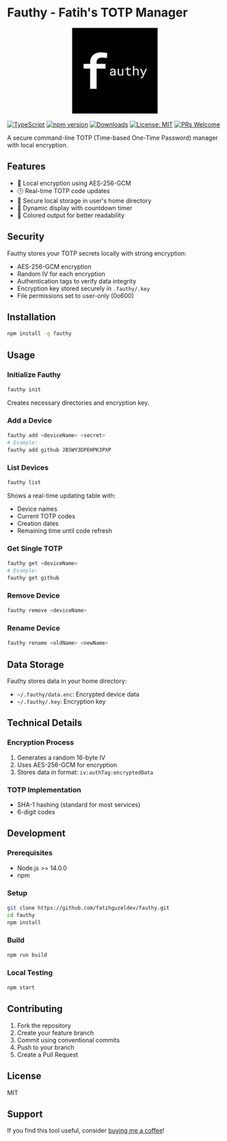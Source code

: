 # Fauthy - Fatih's TOTP Manager

<p align="center">
  <img src="logo.png" alt="Fauthy Logo" width="200"/>
</p>

[![TypeScript](https://img.shields.io/badge/TypeScript-007ACC?style=for-the-badge&logo=typescript&logoColor=white)](https://www.typescriptlang.org/)
[![npm version](https://img.shields.io/npm/v/fauthy.svg?style=flat)](https://www.npmjs.com/package/fauthy)
[![Downloads](https://img.shields.io/npm/dm/fauthy.svg)](https://www.npmjs.com/package/fauthy)
[![License: MIT](https://img.shields.io/badge/License-MIT-yellow.svg)](https://opensource.org/licenses/MIT)
[![PRs Welcome](https://img.shields.io/badge/PRs-welcome-brightgreen.svg)](http://makeapullrequest.com)

A secure command-line TOTP (Time-based One-Time Password) manager with local encryption.

## Features

- 🔐 Local encryption using AES-256-GCM
- 🕒 Real-time TOTP code updates
- 💾 Secure local storage in user's home directory
- 🔄 Dynamic display with countdown timer
- 🎨 Colored output for better readability

## Security

Fauthy stores your TOTP secrets locally with strong encryption:
- AES-256-GCM encryption
- Random IV for each encryption
- Authentication tags to verify data integrity
- Encryption key stored securely in `.fauthy/.key`
- File permissions set to user-only (0o600)

## Installation

```bash
npm install -g fauthy
```

## Usage

### Initialize Fauthy
```bash
fauthy init
```
Creates necessary directories and encryption key.

### Add a Device
```bash
fauthy add <deviceName> <secret>
# Example:
fauthy add github JBSWY3DPEHPK3PXP
```

### List Devices
```bash
fauthy list
```
Shows a real-time updating table with:
- Device names
- Current TOTP codes
- Creation dates
- Remaining time until code refresh

### Get Single TOTP
```bash
fauthy get <deviceName>
# Example:
fauthy get github
```

### Remove Device
```bash
fauthy remove <deviceName>
```

### Rename Device
```bash
fauthy rename <oldName> <newName>
```

## Data Storage

Fauthy stores data in your home directory:
- `~/.fauthy/data.enc`: Encrypted device data
- `~/.fauthy/.key`: Encryption key

## Technical Details

### Encryption Process
1. Generates a random 16-byte IV
2. Uses AES-256-GCM for encryption
3. Stores data in format: `iv:authTag:encryptedData`

### TOTP Implementation
- SHA-1 hashing (standard for most services)
- 6-digit codes

## Development

### Prerequisites
- Node.js >= 14.0.0
- npm

### Setup
```bash
git clone https://github.com/fatihguzeldev/fauthy.git
cd fauthy
npm install
```

### Build
```bash
npm run build
```

### Local Testing
```bash
npm start
```

## Contributing

1. Fork the repository
2. Create your feature branch
3. Commit using conventional commits
4. Push to your branch
5. Create a Pull Request

## License

MIT

## Support

If you find this tool useful, consider [buying me a coffee](https://buymeacoffee.com/fatihguzel)!